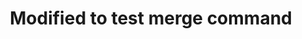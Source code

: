 <html>
<head>
<title>Sample Web Page</title>
</head>
<body>
<center><h1>Modified to test merge command</h1></center>
</body>
</html>

